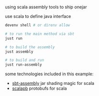 using scala assembly tools to ship onejar

use scala to define java interface

```sh
devenv shell # or direnv allow

# to run the main method via sbt
just run

# to build the assembly
just assembly

# to build and run
just run-assembly
```

some technologies included in this example:

- [sbt-assembly](https://github.com/sbt/sbt-assembly) jar shading magic for scala
- [scalapb](https://github.com/scalapb/ScalaPB) protobufs for scala
